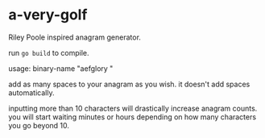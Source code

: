 # a-very-golf
Riley Poole inspired anagram generator.

run `go build` to compile.

usage: binary-name "aefglory "

add as many spaces to your anagram as you wish. it doesn't add spaces automatically.

inputting more than 10 characters will drastically increase anagram counts. 
you will start waiting minutes or hours depending on how many characters you go beyond 10.
